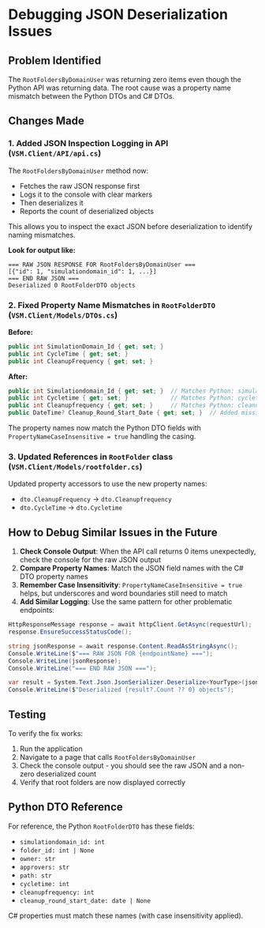 # Debugging JSON Deserialization Issues

## Problem Identified
The `RootFoldersByDomainUser` was returning zero items even though the Python API was returning data. The root cause was a property name mismatch between the Python DTOs and C# DTOs.

## Changes Made

### 1. Added JSON Inspection Logging in API (`VSM.Client/API/api.cs`)
The `RootFoldersByDomainUser` method now:
- Fetches the raw JSON response first
- Logs it to the console with clear markers
- Then deserializes it
- Reports the count of deserialized objects

This allows you to inspect the exact JSON before deserialization to identify naming mismatches.

**Look for output like:**
```
=== RAW JSON RESPONSE FOR RootFoldersByDomainUser ===
[{"id": 1, "simulationdomain_id": 1, ...}]
=== END RAW JSON ===
Deserialized 0 RootFolderDTO objects
```

### 2. Fixed Property Name Mismatches in `RootFolderDTO` (`VSM.Client/Models/DTOs.cs`)

**Before:**
```csharp
public int SimulationDomain_Id { get; set; }
public int CycleTime { get; set; }
public int CleanupFrequency { get; set; }
```

**After:**
```csharp
public int Simulationdomain_Id { get; set; }  // Matches Python: simulationdomain_id
public int Cycletime { get; set; }            // Matches Python: cycletime
public int Cleanupfrequency { get; set; }     // Matches Python: cleanupfrequency
public DateTime? Cleanup_Round_Start_Date { get; set; }  // Added missing property
```

The property names now match the Python DTO fields with `PropertyNameCaseInsensitive = true` handling the casing.

### 3. Updated References in `RootFolder` class (`VSM.Client/Models/rootfolder.cs`)

Updated property accessors to use the new property names:
- `dto.CleanupFrequency` → `dto.Cleanupfrequency`
- `dto.CycleTime` → `dto.Cycletime`

## How to Debug Similar Issues in the Future

1. **Check Console Output**: When the API call returns 0 items unexpectedly, check the console for the raw JSON output
2. **Compare Property Names**: Match the JSON field names with the C# DTO property names
3. **Remember Case Insensitivity**: `PropertyNameCaseInsensitive = true` helps, but underscores and word boundaries still need to match
4. **Add Similar Logging**: Use the same pattern for other problematic endpoints:

```csharp
HttpResponseMessage response = await httpClient.GetAsync(requestUrl);
response.EnsureSuccessStatusCode();

string jsonResponse = await response.Content.ReadAsStringAsync();
Console.WriteLine($"=== RAW JSON FOR {endpointName} ===");
Console.WriteLine(jsonResponse);
Console.WriteLine("=== END RAW JSON ===");

var result = System.Text.Json.JsonSerializer.Deserialize<YourType>(jsonResponse, options);
Console.WriteLine($"Deserialized {result?.Count ?? 0} objects");
```

## Testing
To verify the fix works:
1. Run the application
2. Navigate to a page that calls `RootFoldersByDomainUser`
3. Check the console output - you should see the raw JSON and a non-zero deserialized count
4. Verify that root folders are now displayed correctly

## Python DTO Reference
For reference, the Python `RootFolderDTO` has these fields:
- `simulationdomain_id: int`
- `folder_id: int | None`
- `owner: str`
- `approvers: str`
- `path: str`
- `cycletime: int`
- `cleanupfrequency: int`
- `cleanup_round_start_date: date | None`

C# properties must match these names (with case insensitivity applied).
